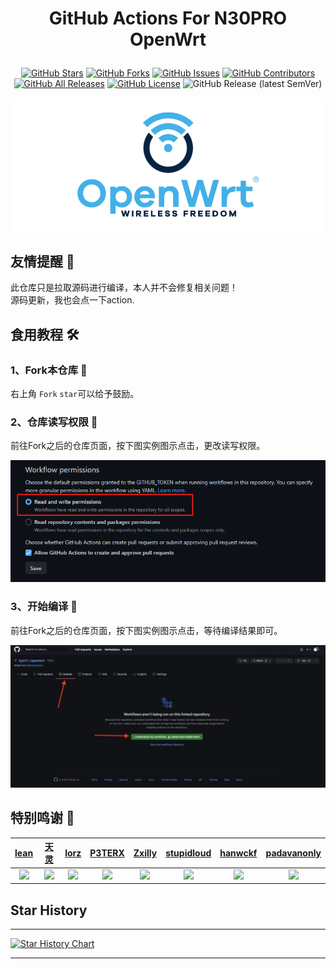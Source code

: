 

<div align="center"> 

<h1 align="center">

GitHub Actions For N30PRO OpenWrt

</h1>

[![GitHub Stars](https://img.shields.io/github/stars/muxuejin/N30PRO?style=flat-square)](https://github.com/muxuejin/N30PRO/stargazers)
[![GitHub Forks](https://img.shields.io/github/forks/muxuejin/N30PRO?style=flat-square)](https://github.com/muxuejin/N30PRO/network)
[![GitHub Issues](https://img.shields.io/github/issues/muxuejin/N30PRO?style=flat-square)](https://github.com/muxuejin/N30PRO/issues)
[![GitHub Contributors](https://img.shields.io/github/contributors/muxuejin/N30PRO?style=flat-square)](https://github.com/muxuejin/N30PRO/graphs/contributors)
[![GitHub All Releases](https://img.shields.io/github/downloads/muxuejin/N30PRO/total?style=flat-square)](https://github.com/muxuejin/N30PRO/releases)
[![GitHub License](https://img.shields.io/github/license/muxuejin/N30PRO?style=flat-square)](https://github.com/muxuejin/N30PRO/blob/main/LICENSE)
![GitHub Release (latest SemVer)](https://img.shields.io/github/v/release/muxuejin/N30PRO?style=flat-square)

</div>

![openwrt](doc/img/openwrt.png)

## 友情提醒 🤣
此仓库只是拉取源码进行编译，本人并不会修复相关问题！
<br>源码更新，我也会点一下action.</br>

## 食用教程 🛠

### 1、Fork本仓库 📌
右上角 `Fork`  `star`可以给予鼓励。

### 2、仓库读写权限 🤔

前往Fork之后的仓库页面，按下图实例图示点击，更改读写权限。 

![](doc/img/example7.png)

### 3、开始编译 🚀

前往Fork之后的仓库页面，按下图实例图示点击，等待编译结果即可。

![](doc/img/example4.png)


## 特别鸣谢 🥰

|          [lean](https://github.com/coolsnowwolf/lede)         |        [天灵](https://github.com/1715173329)               |              [lorz](https://github.com/1orz/My-action)               |              [P3TERX](https://github.com/P3TERX/Actions-OpenWrt)               |          [Zxilly](https://github.com/Zxilly/UA2F)         |              [stupidloud](https://github.com/stupidloud/cachewrtbuild)               |              [hanwckf](https://github.com/hanwckf/immortalwrt-mt798x)               |              [padavanonly](https://github.com/padavanonly/immortalwrtARM/tree/mt7981)               |
| :----------------------------------------------------------: | :----------------------------------------------------------: | :----------------------------------------------------------: | :----------------------------------------------------------: | :----------------------------------------------------------: | :----------------------------------------------------------: | :----------------------------------------------------------: | :----------------------------------------------------------: |
| <img width="80" src="https://avatars.githubusercontent.com/u/31687149?v=4"/> | <img width="80" src="https://avatars.githubusercontent.com/u/22235437?v=4" /> | <img width="80" src="https://avatars.githubusercontent.com/u/31647663?v=4" /> | <img width="80" src="https://avatars.githubusercontent.com/u/25927179?v=4" /> | <img width="80" src="https://avatars.githubusercontent.com/u/31370133?v=4"/> | <img width="80" src="https://avatars.githubusercontent.com/u/56048681?v=4" /> | <img width="80" src="https://avatars.githubusercontent.com/u/27666983?v=4" /> | <img width="80" src="https://avatars.githubusercontent.com/u/83120842?v=4" /> |

## Star History

<hr>
 
[![Star History Chart](https://api.star-history.com/svg?repos=muxuejin/N30PRO&type=Date)](https://star-history.com/#bytebase/star-history&Date)
 
 <hr>
